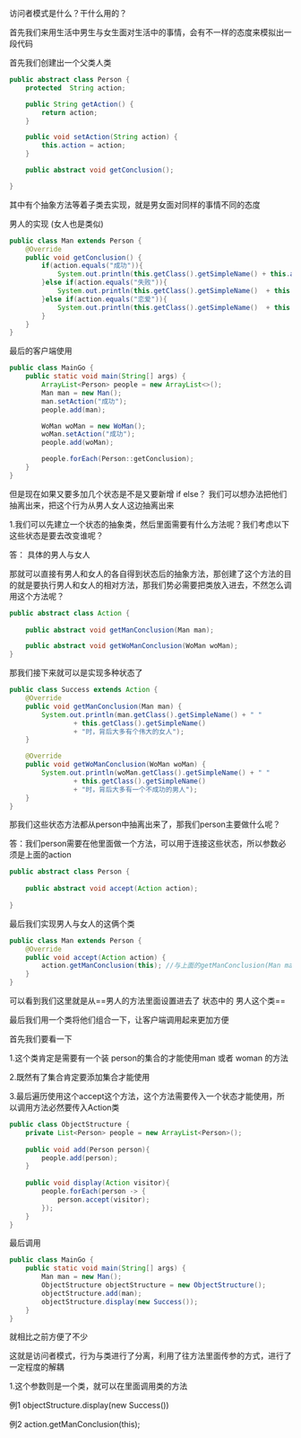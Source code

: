 访问者模式是什么？干什么用的？



首先我们来用生活中男生与女生面对生活中的事情，会有不一样的态度来模拟出一段代码



首先我们创建出一个父类人类

```java
public abstract class Person {
    protected  String action;

    public String getAction() {
        return action;
    }

    public void setAction(String action) {
        this.action = action;
    }

    public abstract void getConclusion();

}

```

其中有个抽象方法等着子类去实现，就是男女面对同样的事情不同的态度



男人的实现 (女人也是类似)

```java
public class Man extends Person {
    @Override
    public void getConclusion() {
        if(action.equals("成功")){
            System.out.println(this.getClass().getSimpleName() + this.action + "时,背后多半有一个伟大的女人");
        }else if(action.equals("失败")){
            System.out.println(this.getClass().getSimpleName()  + this.action + "时,闷头喝酒,谁也不用劝");
        }else if(action.equals("恋爱")){
            System.out.println(this.getClass().getSimpleName()  + this.action + "时,凡是不懂也要装懂");
        }
    }
}
```



最后的客户端使用

```java
public class MainGo {
    public static void main(String[] args) {
        ArrayList<Person> people = new ArrayList<>();
        Man man = new Man();
        man.setAction("成功");
        people.add(man);

        WoMan woMan = new WoMan();
        woMan.setAction("成功");
        people.add(woMan);

        people.forEach(Person::getConclusion);
    }
}
```



但是现在如果又要多加几个状态是不是又要新增 if else？ 我们可以想办法把他们抽离出来，把这个行为从男人女人这边抽离出来

1.我们可以先建立一个状态的抽象类，然后里面需要有什么方法呢？我们考虑以下这些状态是要去改变谁呢？

  答： 具体的男人与女人

那就可以直接有男人和女人的各自得到状态后的抽象方法，那创建了这个方法的目的就是要执行男人和女人的相对方法，那我们势必需要把类放入进去，不然怎么调用这个方法呢？

```java
public abstract class Action {
    
    public abstract void getManConclusion(Man man);

    public abstract void getWoManConclusion(WoMan woMan);
}

```



那我们接下来就可以是实现多种状态了

```java
public class Success extends Action {
    @Override
    public void getManConclusion(Man man) {
        System.out.println(man.getClass().getSimpleName() + " "
                + this.getClass().getSimpleName()
                + "时，背后大多有个伟大的女人");
    }

    @Override
    public void getWoManConclusion(WoMan woMan) {
        System.out.println(woMan.getClass().getSimpleName() + " "
                + this.getClass().getSimpleName()
                + "时，背后大多有一个不成功的男人");
    }
}

```



那我们这些状态方法都从person中抽离出来了，那我们person主要做什么呢？

答：我们person需要在他里面做一个方法，可以用于连接这些状态，所以参数必须是上面的action

```java
public abstract class Person {
    
    public abstract void accept(Action action);
    
}
```



最后我们实现男人与女人的这俩个类

```java
public class Man extends Person {
    @Override
    public void accept(Action action) {
        action.getManConclusion(this); //与上面的getManConclusion(Man man);相呼应
    }
}
```

可以看到我们这里就是从==男人的方法里面设置进去了 状态中的 男人这个类== 



最后我们用一个类将他们组合一下，让客户端调用起来更加方便

首先我们要看一下

1.这个类肯定是需要有一个装 person的集合的才能使用man 或者 woman 的方法

2.既然有了集合肯定要添加集合才能使用

3.最后遍历使用这个accept这个方法，这个方法需要传入一个状态才能使用，所以调用方法必然要传入Action类

```java
public class ObjectStructure {
    private List<Person> people = new ArrayList<Person>();
    
    public void add(Person person){
        people.add(person);
    }
    
    public void display(Action visitor){
        people.forEach(person -> {
            person.accept(visitor);
        });
    }
}
```

最后调用

```java
public class MainGo {
    public static void main(String[] args) {
        Man man = new Man();
        ObjectStructure objectStructure = new ObjectStructure();
        objectStructure.add(man);
        objectStructure.display(new Success());
    }
}
```

就相比之前方便了不少



这就是访问者模式，行为与类进行了分离，利用了往方法里面传参的方式，进行了一定程度的解耦

1.这个参数则是一个类，就可以在里面调用类的方法

例1 objectStructure.display(new Success())

例2 action.getManConclusion(this);